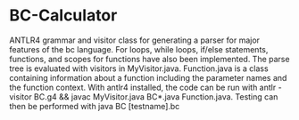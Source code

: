 # BC-Calculator
ANTLR4 grammar and visitor class for generating a parser for major features of the bc language. 
For loops, while loops, if/else statements, functions, and scopes for functions have also been
implemented. The parse tree is evaluated with visitors in MyVisitor.java. Function.java is a class containing information about
a function including the parameter names and the function context.
With antlr4 installed, the code can be run with antlr -visitor BC.g4 && javac MyVisitor.java BC*.java Function.java. Testing can then be performed with java BC [testname].bc
